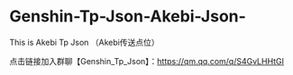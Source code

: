 # Genshin-Tp-Json-Akebi-Json-
This is Akebi Tp Json （Akebi传送点位）

点击链接加入群聊【Genshin_Tp_Json】：https://qm.qq.com/q/S4GvLHHtGI
